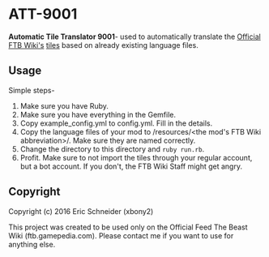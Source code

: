 # ATT-9001

**Automatic Tile Translator 9001**- used to automatically translate the [Official FTB Wiki's](https://ftb.gamepedia.com/FTB_Wiki) [tiles](https://ftb.gamepedia.com/Special:TileList) based on already existing language files.

## Usage
Simple steps-
1. Make sure you have Ruby.
2. Make sure you have everything in the Gemfile.
3. Copy example_config.yml to config.yml. Fill in the details.
4. Copy the language files of your mod to /resources/<the mod's FTB Wiki abbreviation>/. Make sure they are named correctly.
5. Change the directory to this directory and `ruby run.rb`.
6. Profit. Make sure to not import the tiles through your regular account, but a bot account. If you don't, the FTB Wiki Staff might get angry.


## Copyright
Copyright (c) 2016 Eric Schneider (xbony2)

This project was created to be used only on the Official Feed The Beast Wiki (ftb.gamepedia.com). Please contact me if you want to use for anything else.
